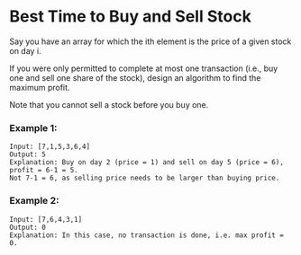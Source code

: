 # Best Time to Buy and Sell Stock

Say you have an array for which the ith element is the price of a given stock on day i.

If you were only permitted to complete at most one transaction (i.e., buy one and sell one share of the stock), design an algorithm to find the maximum profit.

Note that you cannot sell a stock before you buy one.

### Example 1:

```
Input: [7,1,5,3,6,4]
Output: 5
Explanation: Buy on day 2 (price = 1) and sell on day 5 (price = 6), profit = 6-1 = 5.
Not 7-1 = 6, as selling price needs to be larger than buying price.
```

### Example 2:

```
Input: [7,6,4,3,1]
Output: 0
Explanation: In this case, no transaction is done, i.e. max profit = 0.
```
